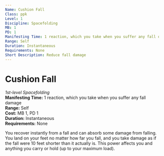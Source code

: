 ```yaml
---
Name: Cushion Fall
Class: ppk
Level: 1
Discipline: Spacefolding
MB: 1
PD: 1
Manifesting Time: 1 reaction, which you take when you suffer any fall damage
Range: Self
Duration: Instantaneous
Requirements: None
Short Description: Reduce fall damage
---
```

# Cushion Fall
*1st-level Spacefolding*\
**Manifesting Time:** 1 reaction, which you take when you suffer any fall damage\
**Range:** Self\
**Cost:** MB 1, PD 1\
**Duration:** Instantaneous\
**Requirements:** None

You recover instantly from a fall and can
absorb some damage from falling. You land on your feet no
matter how far you fall, and you take damage as if the fall
were 10 feet shorter than it actually is. This power affects
you and anything you carry or hold (up to your maximum load).
